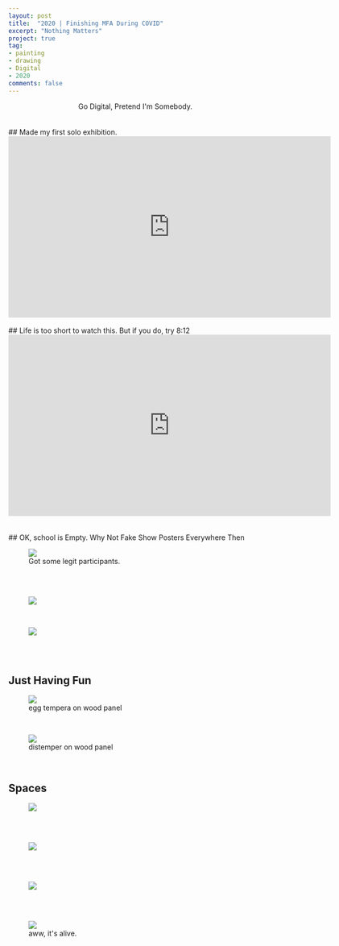 ```yaml
---
layout: post
title:  "2020 | Finishing MFA During COVID"
excerpt: "Nothing Matters"
project: true
tag:
- painting
- drawing
- Digital
- 2020
comments: false
---
```


<center> Go Digital, Pretend I'm Somebody. </center>
<br>
<br>
## Made my first solo exhibition.
<iframe src="https://player.vimeo.com/video/520210317" width="640" height="360" frameborder="0" webkitallowfullscreen mozallowfullscreen allowfullscreen></iframe>
<br>
<br>
## Life is too short to watch this. But if you do, try 8:12
<iframe src="https://player.vimeo.com/video/518843381" width="640" height="360" frameborder="0" webkitallowfullscreen mozallowfullscreen allowfullscreen></iframe>

<br>
<br>
<br>
## OK, school is Empty. Why Not Fake Show Posters Everywhere Then
<figure>
	<a href="https://drive.google.com/uc?id=1Q0uVs8S_9BzWywIKWgBqEdWYxOtsMjBS" class="image-popup"><img src="https://drive.google.com/uc?id=1Q0uVs8S_9BzWywIKWgBqEdWYxOtsMjBS"></a>
    	<figcaption> Got some legit participants. </figcaption>
    </figure>
<br>
<br>
<figure>
	<a href="https://drive.google.com/uc?id=1p8y4aBmN-eEBUIDR5TID3HptOV3rRfxx" class="image-popup"><img src="https://drive.google.com/uc?id=1p8y4aBmN-eEBUIDR5TID3HptOV3rRfxx"></a>
</figure>
<br>
<figure>
	<a href="https://drive.google.com/uc?id=1JCrn0fAvTf06EVTQih5tpiauBP3N21AQ" class="image-popup"><img src="https://drive.google.com/uc?id=1JCrn0fAvTf06EVTQih5tpiauBP3N21AQ"></a>
</figure>
<br>
<br>

## Just Having Fun

<figure>
	<a href="https://drive.google.com/uc?id=1XIILbfq2N2kSJDjSIPS1l2JO5viH1mnw" class="image-popup"><img src="https://drive.google.com/uc?id=1XIILbfq2N2kSJDjSIPS1l2JO5viH1mnw"></a>
	<figcaption> egg tempera on wood panel </figcaption>
</figure>
<br>

<figure>
	<a href="https://drive.google.com/uc?id=15k_pHFCPgvLioAYX0Y52eSHkeTSbG5e8" class="image-popup"><img src="https://drive.google.com/uc?id=15k_pHFCPgvLioAYX0Y52eSHkeTSbG5e8"></a>
	<figcaption> distemper on wood panel </figcaption>
</figure>
<br>

## Spaces

<figure>
	<a href="https://drive.google.com/uc?id=1KfZ-fqmtkDWTWXuGNDrLZwAyXmGW3Z0a" class="image-popup"><img src="https://drive.google.com/uc?id=1KfZ-fqmtkDWTWXuGNDrLZwAyXmGW3Z0a"></a>
</figure>
<br>
<br>
<figure>
	<a href="https://drive.google.com/uc?id=17NwoPtayXLc4VdQ7BQtwMvOFN4_oXagA" class="image-popup"><img src="https://drive.google.com/uc?id=17NwoPtayXLc4VdQ7BQtwMvOFN4_oXagA"></a>
</figure>
<br>
<br>
<figure>
	<a href="https://drive.google.com/uc?id=14NaRGxEysnU1LGR-IqvjUeyyNWwkk9mY" class="image-popup"><img src="https://drive.google.com/uc?id=14NaRGxEysnU1LGR-IqvjUeyyNWwkk9mY"></a>
</figure>
<br>
<br>
<figure>
	<a href="https://drive.google.com/uc?id=1kuXkVUyYmNPeaMNPAQ2L58zmJ83Gyqr5" class="image-popup"><img src="https://drive.google.com/uc?id=1kuXkVUyYmNPeaMNPAQ2L58zmJ83Gyqr5"></a>
    	<figcaption> aww, it's alive. </figcaption>
</figure>
<br>
